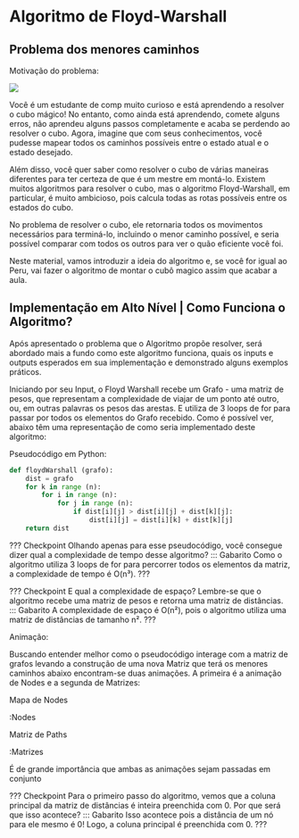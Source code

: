 Algoritmo de Floyd-Warshall
======

Problema dos menores caminhos
---------

Motivação do problema:

![](cubo.jpeg|7)

Você é um estudante de comp muito curioso e está aprendendo a resolver o cubo mágico! No entanto, como ainda está aprendendo, comete alguns erros, não aprendeu alguns passos completamente e acaba se perdendo ao resolver o cubo. Agora, imagine que com seus conhecimentos, você pudesse mapear todos os caminhos possíveis entre o estado atual e o estado desejado.

Além disso, você quer saber como resolver o cubo de várias maneiras diferentes para ter certeza de que é um mestre em montá-lo. Existem muitos algoritmos para resolver o cubo, mas o algoritmo Floyd-Warshall, em particular, é muito ambicioso, pois calcula todas as rotas possíveis entre os estados do cubo.

No problema de resolver o cubo, ele retornaria todos os movimentos necessários para terminá-lo, incluindo o menor caminho possível, e seria possível comparar com todos os outros para ver o quão eficiente você foi.

Neste material, vamos introduzir a ideia do algoritmo e, se você for igual ao Peru, vai fazer o algoritmo de montar o cubô magico assim que acabar a aula.

Implementação em Alto Nível | Como Funciona o Algoritmo?
---------

Após apresentado o problema que o Algoritmo propõe resolver, será abordado mais a fundo como este algoritmo funciona, quais os inputs e outputs esperados em sua implementação e demonstrado alguns exemplos práticos.

Iniciando por seu Input, o Floyd Warshall recebe um Grafo - uma matriz de pesos, que representam a complexidade de viajar de um ponto até outro, ou, em outras palavras os pesos das arestas. E utiliza de 3 loops de for para passar por todos os elementos do Grafo recebido. Como é possível ver, abaixo têm uma representação de como seria implementado deste algoritmo:

Pseudocódigo em Python:

```python
def floydWarshall (grafo):
    dist = grafo
    for k in range (n):
        for i in range (n):
            for j in range (n):
                if dist[i][j] > dist[i][j] + dist[k][j]:
                    dist[i][j] = dist[i][k] + dist[k][j]
    return dist
```

??? Checkpoint
Olhando apenas para esse pseudocódigo, você consegue dizer qual a complexidade de tempo desse algoritmo?
::: Gabarito
Como o algoritmo utiliza 3 loops de for para percorrer todos os elementos da matriz, a complexidade de tempo é O(n³).
???

??? Checkpoint
E qual a complexidade de espaço? Lembre-se que o algoritmo recebe uma matriz de pesos e retorna uma matriz de distâncias.
::: Gabarito
A complexidade de espaço é O(n²), pois o algoritmo utiliza uma matriz de distâncias de tamanho n².
???

Animação:

Buscando entender melhor como o pseudocódigo interage com a matriz de grafos levando a construção de uma nova Matriz que terá os menores caminhos abaixo encontram-se duas animações. A primeira é a animação de Nodes e a segunda de Matrizes:

Mapa de Nodes

:Nodes

Matriz de Paths

:Matrizes

É de grande importância que ambas as animações sejam passadas em conjunto

??? Checkpoint
Para o primeiro passo do algoritmo, vemos que a coluna principal da matriz de distâncias é inteira preenchida com 0. Por que será que isso acontece?
::: Gabarito
Isso acontece pois a distância de um nó para ele mesmo é 0! Logo, a coluna principal é preenchida com 0.
???